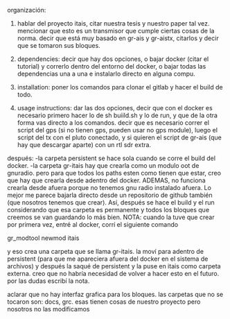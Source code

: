 organización:

1. hablar del proyecto itais, citar nuestra tesis y nuestro paper tal vez. mencionar que esto es un transmisor que cumple ciertas cosas de la norma. decir que está muy basado en gr-ais y gr-aistx, citarlos y decir que se tomaron sus bloques.

2. dependencies: decir que hay dos opciones, o bajar docker (citar el tutorial) y correrlo dentro del entorno del docker, o bajar todas las dependencias una a una e instalarlo directo en alguna compu.

3. installation: poner los comandos para clonar el gitlab y hacer el build de todo.

4. usage instructions: dar las dos opciones, decir que con el docker es necesario primero hacer lo de sh buiild.sh y lo de run, y que de la otra forma vas directo a los comandos. decir que es necesario correr el script del gps (si no tienen gps, pueden usar no gps module), luego el script del tx con el pluto conectado, y si quieren el script de gr-ais (que hay que descargar aparte) con un rtl sdr extra.


después:
-la carpeta persistent se hace sola cuando se corre el build del docker.
-la carpeta gr-itais hay que crearla como un modulo oot de gnuradio. pero 
para que todos los paths esten como tienen que estar, creo que hay que crearla
desde adentro del docker. ADEMAS, no funciona crearla desde afuera porque
no tenemos gnu radio instalado afuera. Lo mejor me parece bajarla directo 
desde un repositorio de github también (que nosotros tenemos que crear).
Así, después se hace el build y el run considerando que esa carpeta es 
permanente y todos los bloques que creemos se van guardando lo más bien.
NOTA: cuando la tuve que crear por primera vez, entré al docker, corrí
el siguiente comando

gr_modtool newmod itais

y eso crea una carpeta que se llama gr-itais. la moví para adentro de 
persistent (para que me apareciera afuera del docker en el sistema de 
archivos) y después la saqué de persistent y la puse en itais como carpeta
externa. creo que no habría necesidad de volver a hacer esto en el futuro.
por las dudas escribí la nota.

aclarar que no hay interfaz grafica para los bloques.
las carpetas que no se tocaron son: docs, grc. esas tienen cosas de nuestro proyecto pero nosotros no las modificamos